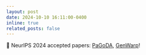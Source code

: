 ```yaml
---
layout: post
date: 2024-10-10 16:11:00-0400
inline: true
related_posts: false
---
```


🥳 NeurIPS 2024 accepted papers: [PaGoDA](https://arxiv.org/abs/2405.14822), [GenWarp](https://genwarp-nvs.github.io/)!
